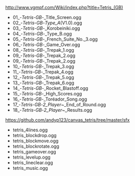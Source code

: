 http://www.vgmpf.com/Wiki/index.php?title=Tetris_(GB)

* 01_-_Tetris_-_GB_-_Title_Screen.ogg
* 02_-_Tetris_-_GB_-_Type_A_(V1.0).ogg
* 03_-_Tetris_-_GB_-_Korobeiniki.ogg
* 04_-_Tetris_-_GB_-_Type_B.ogg
* 05_-_Tetris_-_GB_-_French_Suite_No._3.ogg
* 06_-_Tetris_-_GB_-_Game_Over.ogg
* 08_-_Tetris_-_GB_-_Trepak_1.ogg
* 09_-_Tetris_-_GB_-_Trepak_2.ogg
* 09_-_Tetris_-_GB_-_Trepak_2.ogg
* 10_-_Tetris_-_GB_-_Trepak_3.ogg
* 11_-_Tetris_-_GB_-_Trepak_4.ogg
* 12_-_Tetris_-_GB_-_Trepak_5.ogg
* 13_-_Tetris_-_GB_-_Trepak_6.ogg
* 14_-_Tetris_-_GB_-_Rocket_Blastoff.ogg
* 15_-_Tetris_-_GB_-_High_Scores.ogg
* 16_-_Tetris_-_GB_-_Toréador_Song.ogg
* 17_-_Tetris_-_GB_-_2_Player_~_End_of_Round.ogg
* 18_-_Tetris_-_GB_-_2_Player_~_Results.ogg


https://github.com/andyp123/canvas_tetris/tree/master/sfx

* tetris_4lines.ogg
* tetris_blockdrop.ogg
* tetris_blockmove.ogg
* tetris_blockrotate.ogg
* tetris_gameover.ogg
* tetris_levelup.ogg
* tetris_lineclear.ogg
* tetris_music.ogg
